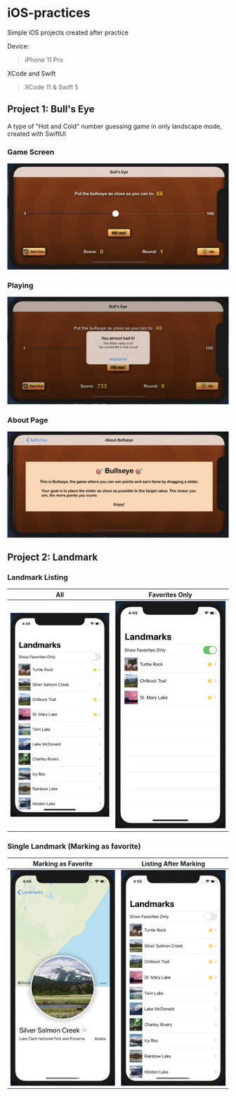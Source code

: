 # iOS-practices

Simple iOS projects created after practice

Device:

> iPhone 11 Pro

XCode and Swift

> XCode 11 & Swift 5

## Project 1: Bull's Eye

A type of "Hot and Cold" number guessing game in only landscape mode, created with SwiftUI

### Game Screen

![](assets/bullseye1.png)

### Playing

![](assets/bullseye2.png)

### About Page

![](assets/bullseye3.png)

## Project 2: Landmark

### Landmark Listing

| All | Favorites Only |
| ----- | --------|
| ![](assets/landmark1.png) | ![](assets/landmark2.png) |

### Single Landmark (Marking as favorite)

| Marking as Favorite | Listing After Marking |
| ----- | --------|
| ![](assets/landmark3.png) | ![](assets/landmark4.png) |
